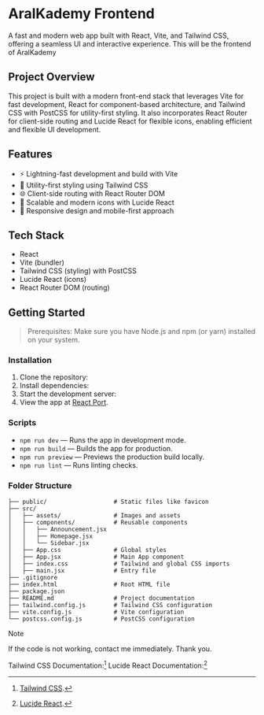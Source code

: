 # AralKademy Frontend
A fast and modern web app built with React, Vite, and Tailwind CSS, offering a seamless UI and interactive experience.
This will be the frontend of AralKademy

## Project Overview
This project is built with a modern front-end stack that leverages Vite for fast development, React for component-based architecture, and Tailwind CSS with PostCSS for utility-first styling. It also incorporates React Router for client-side routing and Lucide React for flexible icons, enabling efficient and flexible UI development.

## Features
- ⚡ Lightning-fast development and build with Vite
- 🎨 Utility-first styling using Tailwind CSS
- 🌐 Client-side routing with React Router DOM
- 🎉 Scalable and modern icons with Lucide React
- 📱 Responsive design and mobile-first approach

## Tech Stack
- React
- Vite (bundler)
- Tailwind CSS (styling) with PostCSS
- Lucide React (icons)
- React Router DOM (routing)

## Getting Started
> Prerequisites:
> Make sure you have Node.js and npm (or yarn) installed on your system.

### Installation
1. Clone the repository:
2. Install dependencies:
3. Start the development server:
4. View the app at [React Port](http://localhost:3000).

### Scripts
- `npm run dev` — Runs the app in development mode.
- `npm run build` — Builds the app for production.
- `npm run preview` — Previews the production build locally.
- `npm run lint` — Runs linting checks.

### Folder Structure
```
├── public/                   # Static files like favicon
├── src/
│   ├── assets/               # Images and assets
│   ├── components/           # Reusable components
│   │   ├── Announcement.jsx
│   │   ├── Homepage.jsx
│   │   └── Sidebar.jsx
│   ├── App.css               # Global styles
│   ├── App.jsx               # Main App component
│   ├── index.css             # Tailwind and global CSS imports
│   ├── main.jsx              # Entry file
├── .gitignore
├── index.html                # Root HTML file
├── package.json
├── README.md                 # Project documentation
├── tailwind.config.js        # Tailwind CSS configuration
├── vite.config.js            # Vite configuration
└── postcss.config.js         # PostCSS configuration
```

> [!NOTE]
> If the code is not working, contact me immediately. Thank you.

Tailwind CSS Documentation:[^1]
Lucide React Documentation:[^2] 

[^1]: [Tailwind CSS](https://tailwindcss.com/docs/content-configuration).
[^2]: [Lucide React](https://lucide.dev/).